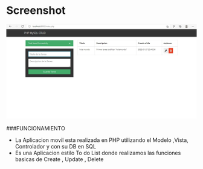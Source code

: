 # Screenshot
![](docs/screenshot2.png)

###FUNCIONAMIENTO

- La Aplicacion movil esta realizada en PHP utilizando el Modelo ,Vista, Controlador y con su DB en SQL
- Es una Aplicacion estilo To do List donde realizamos las funciones basicas de Create , Update , Delete

